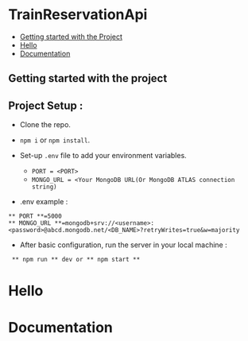 # TrainReservationApi


- [Getting started with the Project](#getting-started-with-the-project)
- [Hello](#hello)
- [Documentation](#documentation)

## Getting started with the project

## Project Setup : 

- Clone the repo.
- `npm i` or `npm install`.
- Set-up `.env` file to add your environment variables.
    - `PORT = <PORT>`
    -  `MONGO_URL = <Your MongoDB URL(Or MongoDB ATLAS connection string) `

- .env example :
``` 
** PORT **=5000
** MONGO_URL **=mongodb+srv://<username>:<password>@abcd.mongodb.net/<DB_NAME>?retryWrites=true&w=majority

```
- After basic configuration, run the server in your local machine :
```
 ** npm run ** dev or ** npm start ** 

```











# Hello














# Documentation
